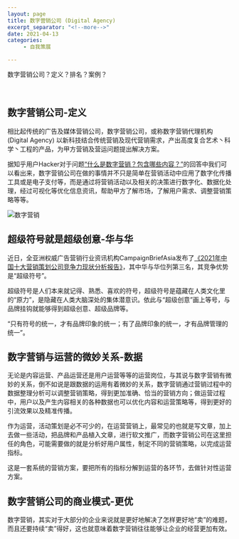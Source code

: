 ```yaml
---
layout: page
title: 数字营销公司 (Digital Agency)
excerpt_separator: "<!--more-->"
date: 2021-04-13
categories:
     - 自我策展

---
```

数字营销公司？定义？排名？案例？
<!--more-->
&nbsp;
## 数字营销公司-定义
相比起传统的广告及媒体营销公司，数字营销公司，或称数字营销代理机构 (Digital Agency) 以新科技结合传统营销及现代营销需求，产出高度复合艺术丶科学丶工程的产品，为甲方营销及营运问题提出解决方案。

据知乎用户Hacker对于问题[“什么是数字营销？包含哪些内容？”](https://www.zhihu.com/question/352078755/answer/906885810)的回答中我们可以看出来，数字营销公司在做的事情并不只是简单在营销活动中应用了数字化传播工具或是电子支付等，而是通过将营销活动以及相关的决策进行数字化、数据化处理，经过可视化等优化信息资讯，帮助甲方了解市场，了解用户需求、调整营销策略等等。

![数字营销]()


## 超级符号就是超级创意-华与华
近日，全亚洲权威广告营销行业资讯机构CampaignBriefAsia发布了[《2021年中国十大营销策划公司竞争力现状分析报告》](https://zhuanlan.zhihu.com/p/347145510)，其中华与华位列第三名，其竞争优势是“超级符号”。

超级符号是人们本来就记得、熟悉、喜欢的符号，超级符号是蕴藏在人类文化里的“原力”，是隐藏在人类大脑深处的集体潜意识。依此与“超级创意”画上等号，与品牌挂钩就能够得到超级创意、超级品牌等。

“只有符号的统一，才有品牌印象的统一；有了品牌印象的统一，才有品牌管理的统一”。


## 数字营销与运营的微妙关系-数据
无论是内容运营、产品运营还是用户运营等等的运营岗位，与其说与数字营销有微妙的关系，倒不如说是跟数据的运用有着微妙的关系，数字营销通过营销过程中的数据整理分析可以调整营销策略，得到更加准确、恰当的营销方向；做运营过程中，用户以及产生内容相关的各种数据也可以优化内容和运营策略等，得到更好的引流效果以及精准传播。

作为运营，活动策划是必不可少的，在运营营销上，最常见的也就是写文章，加上去做一些活动，把品牌和产品植入文章，进行软文推广，而数字营销公司在这里担任的角色，可能需要做的就是分析好用户属性，制定不同的营销策略，以完成运营指标。

这是一套系统的营销方案，要把所有的指标分解到运营的各环节，去做针对性运营方案。


## 数字营销公司的商业模式-更优
数字营销，其实对于大部分的企业来说就是更好地解决了怎样更好地“卖”的难题，而且还要持续“卖”得好，这也就意味着数字营销往往能够让企业的经营更加有效。

